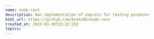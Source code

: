 ```yaml
---
name: node-rest
description: Own implementation of express for testing purposes
html_url: https://github.com/Eneko96/node-rest
created_at: 2023-03-30T22:32:29Z
topics: 
---
```

